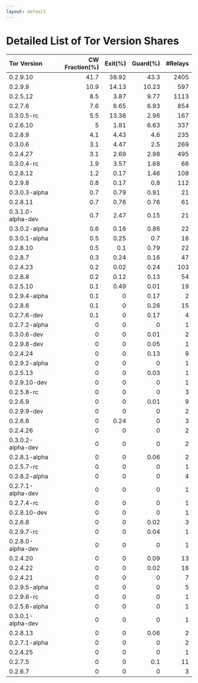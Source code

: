 ```yaml
---
layout: default
---
```



# Detailed List of Tor Version Shares

| Tor Version       |   CW Fraction(%) |   Exit(%) |   Guard(%) |   #Relays |
|:------------------|-----------------:|----------:|-----------:|----------:|
| 0.2.9.10          |             41.7 |     38.92 |      43.3  |      2405 |
| 0.2.9.9           |             10.9 |     14.13 |      10.23 |       597 |
| 0.2.5.12          |              8.5 |      3.87 |       9.77 |      1113 |
| 0.2.7.6           |              7.6 |      6.65 |       6.93 |       854 |
| 0.3.0.5-rc        |              5.5 |     13.38 |       2.96 |       167 |
| 0.2.6.10          |              5   |      1.81 |       6.63 |       337 |
| 0.2.8.9           |              4.1 |      4.43 |       4.6  |       235 |
| 0.3.0.6           |              3.1 |      4.47 |       2.5  |       269 |
| 0.2.4.27          |              3.1 |      2.69 |       2.98 |       495 |
| 0.3.0.4-rc        |              1.9 |      3.57 |       1.68 |        66 |
| 0.2.8.12          |              1.2 |      0.17 |       1.46 |       108 |
| 0.2.9.8           |              0.8 |      0.17 |       0.8  |       112 |
| 0.3.0.3-alpha     |              0.7 |      0.79 |       0.91 |        21 |
| 0.2.8.11          |              0.7 |      0.76 |       0.76 |        61 |
| 0.3.1.0-alpha-dev |              0.7 |      2.47 |       0.15 |        21 |
| 0.3.0.2-alpha     |              0.6 |      0.16 |       0.86 |        22 |
| 0.3.0.1-alpha     |              0.5 |      0.25 |       0.7  |        16 |
| 0.2.8.10          |              0.5 |      0.1  |       0.79 |        22 |
| 0.2.8.7           |              0.3 |      0.24 |       0.16 |        47 |
| 0.2.4.23          |              0.2 |      0.02 |       0.24 |       103 |
| 0.2.8.8           |              0.2 |      0.12 |       0.13 |        54 |
| 0.2.5.10          |              0.1 |      0.49 |       0.01 |        19 |
| 0.2.9.4-alpha     |              0.1 |      0    |       0.17 |         2 |
| 0.2.8.6           |              0.1 |      0    |       0.26 |        15 |
| 0.2.7.6-dev       |              0.1 |      0    |       0.17 |         4 |
| 0.2.7.2-alpha     |              0   |      0    |       0    |         1 |
| 0.3.0.6-dev       |              0   |      0    |       0.01 |         2 |
| 0.2.9.8-dev       |              0   |      0    |       0.05 |         1 |
| 0.2.4.24          |              0   |      0    |       0.13 |         9 |
| 0.2.9.2-alpha     |              0   |      0    |       0    |         1 |
| 0.2.5.13          |              0   |      0    |       0.03 |         1 |
| 0.2.9.10-dev      |              0   |      0    |       0    |         1 |
| 0.2.5.8-rc        |              0   |      0    |       0    |         3 |
| 0.2.6.9           |              0   |      0    |       0.01 |         9 |
| 0.2.9.9-dev       |              0   |      0    |       0    |         2 |
| 0.2.6.6           |              0   |      0.24 |       0    |         3 |
| 0.2.4.26          |              0   |      0    |       0    |         2 |
| 0.3.0.2-alpha-dev |              0   |      0    |       0    |         2 |
| 0.2.8.1-alpha     |              0   |      0    |       0.06 |         2 |
| 0.2.5.7-rc        |              0   |      0    |       0    |         1 |
| 0.2.8.2-alpha     |              0   |      0    |       0    |         4 |
| 0.2.7.1-alpha-dev |              0   |      0    |       0    |         1 |
| 0.2.7.4-rc        |              0   |      0    |       0    |         1 |
| 0.2.8.10-dev      |              0   |      0    |       0    |         1 |
| 0.2.6.8           |              0   |      0    |       0.02 |         3 |
| 0.2.9.7-rc        |              0   |      0    |       0.04 |         1 |
| 0.2.8.0-alpha-dev |              0   |      0    |       0    |         1 |
| 0.2.4.20          |              0   |      0    |       0.09 |        13 |
| 0.2.4.22          |              0   |      0    |       0.02 |        16 |
| 0.2.4.21          |              0   |      0    |       0    |         7 |
| 0.2.9.5-alpha     |              0   |      0    |       0    |         5 |
| 0.2.9.6-rc        |              0   |      0    |       0    |         1 |
| 0.2.5.6-alpha     |              0   |      0    |       0    |         1 |
| 0.3.0.1-alpha-dev |              0   |      0    |       0    |         1 |
| 0.2.8.13          |              0   |      0    |       0.06 |         2 |
| 0.2.7.1-alpha     |              0   |      0    |       0    |         2 |
| 0.2.4.25          |              0   |      0    |       0    |         1 |
| 0.2.7.5           |              0   |      0    |       0.1  |        11 |
| 0.2.6.7           |              0   |      0    |       0    |         3 |
